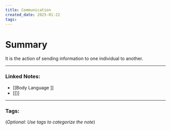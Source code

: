 ```yaml
---
title: Communication
created_date: 2025-01-22
tags:
---
```



# Summary
It is the action of sending information to one individual to another.

---

### **Linked Notes:**

- [[Body Language <PN>]]
- [[]]

---

### **Tags:**

(_Optional: Use tags to categorize the note_)
